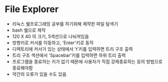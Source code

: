 # File Explorer
- 리눅스 쉘프로그래밍 공부를 하기위해 제작한 파일 탐색기
- bash 쉘으로 제작
- 120 X 40 의 크기, 5섹션으로 나눠져있음
- 방향키로 커서를 이동하고, 'Enter'키로 동작
- 디렉토리에 커서가 있는 상태에서 't'키를 입력하면 트리 구조 출력
- 트리 구조 섹션에서 'Spacebar'키를 입력하면 하위 트리 출력
- 프로그램을 종료하는 키가 없기 때문에 사용자가 직접 강제종료하는 등의 방법으로 종료해야함
- 약간의 오류가 있을 수도 있음
